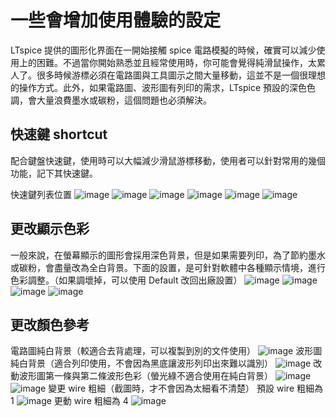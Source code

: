 # 一些會增加使用體驗的設定
LTspice 提供的圖形化界面在一開始接觸 spice 電路模擬的時候，確實可以減少使用上的困難。不過當你開始熟悉並且經常使用時，你可能會覺得純滑鼠操作，太累人了。很多時候游標必須在電路圖與工具圖示之間大量移動，這並不是一個很理想的操作方式。此外，如果電路圖、波形圖有列印的需求，LTspice 預設的深色色調，會大量浪費墨水或碳粉，這個問題也必須解決。

## 快速鍵 shortcut
配合鍵盤快速鍵，使用時可以大幅減少滑鼠游標移動，使用者可以針對常用的幾個功能，記下其快速鍵。

快速鍵列表位置
![image](https://github.com/bear917/ltspice-exercise/blob/main/lecture1/control-panel.png)
![image](https://github.com/bear917/ltspice-exercise/blob/main/lecture1/control-panel-drafting.png)
![image](https://github.com/bear917/ltspice-exercise/blob/main/lecture1/shortcut-schematic.png)
![image](https://github.com/bear917/ltspice-exercise/blob/main/lecture1/shortcut-symbol.png)
![image](https://github.com/bear917/ltspice-exercise/blob/main/lecture1/shortcut-waveform.png)
![image](https://github.com/bear917/ltspice-exercise/blob/main/lecture1/shortcut-netlist.png)
## 更改顯示色彩
一般來說，在螢幕顯示的圖形會採用深色背景，但是如果需要列印，為了節約墨水或碳粉，會盡量改為全白背景。下面的設置，是可針對軟體中各種顯示情境，進行色彩調整。（如果調壞掉，可以使用 Default 改回出廠設置）
![image](https://github.com/bear917/ltspice-exercise/blob/main/lecture1/color-preferences.png)
![image](https://github.com/bear917/ltspice-exercise/blob/main/lecture1/color-waveform.png)
![image](https://github.com/bear917/ltspice-exercise/blob/main/lecture1/color-schematic.png)
![image](https://github.com/bear917/ltspice-exercise/blob/main/lecture1/color-netlist.png)
## 更改顏色參考
電路圖純白背景（較適合去背處理，可以複製到別的文件使用）
![image](https://github.com/bear917/ltspice-exercise/blob/main/lecture1/example-schematic-background.png)
波形圖純白背景（適合列印使用，不會因為黑底讓波形列印出來難以識別）
![image](https://github.com/bear917/ltspice-exercise/blob/main/lecture1/example-waveform-background.png)
改動波形圖第一條與第二條波形色彩（螢光綠不適合使用在純白背景）
![image](https://github.com/bear917/ltspice-exercise/blob/main/lecture1/example-v1.png)
![image](https://github.com/bear917/ltspice-exercise/blob/main/lecture1/example-v2.png)
變更 wire 粗細（截圖時，才不會因為太細看不清楚）
預設 wire 粗細為 1
![image](https://github.com/bear917/ltspice-exercise/blob/main/lecture1/example-wire-thin.png)
更動 wire 粗細為 4
![image](https://github.com/bear917/ltspice-exercise/blob/main/lecture1/example-wire-thick.png)